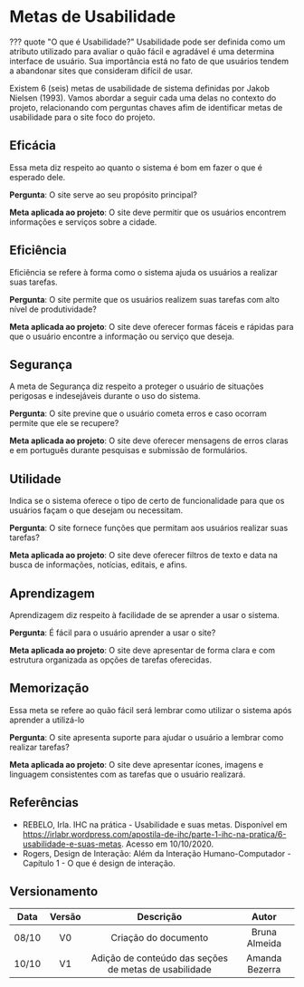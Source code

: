 # Metas de Usabilidade

??? quote "O que é Usabilidade?"
    Usabilidade pode ser definida como um atributo utilizado para avaliar o quão fácil e agradável é uma determina interface de usuário.
    Sua importância está no fato de que usuários tendem a abandonar sites que consideram difícil de usar.

Existem 6 (seis) metas de usabilidade de sistema definidas por Jakob Nielsen (1993).
Vamos abordar a seguir cada uma delas no contexto do projeto, relacionando com perguntas chaves afim de identificar metas de usabilidade para o site foco do projeto.

## Eficácia
Essa meta diz respeito ao quanto o sistema é bom em fazer o que é esperado dele.

**Pergunta**: O site serve ao seu propósito principal?

**Meta aplicada ao projeto**: O site deve permitir que os usuários encontrem informações e serviços sobre a cidade.

## Eficiência
Eficiência se refere à forma como o sistema ajuda os usuários a realizar suas tarefas.

**Pergunta**: O site permite que os usuários realizem suas tarefas com alto nível de produtividade?

**Meta aplicada ao projeto**: O site deve oferecer formas fáceis e rápidas para que o usuário encontre a informação ou serviço que deseja.

## Segurança
A meta de Segurança diz respeito a proteger o usuário de situações perigosas e indesejáveis durante o uso do sistema.

**Pergunta**: O site previne que o usuário cometa erros e caso ocorram permite que ele se recupere?

**Meta aplicada ao projeto**: O site deve oferecer mensagens de erros claras e em português durante pesquisas e submissão de formulários.

## Utilidade

Indica se o sistema oferece o tipo de certo de funcionalidade para que os usuários façam o que desejam ou necessitam.

**Pergunta**: O site fornece funções que permitam aos usuários realizar suas tarefas?

**Meta aplicada ao projeto**: O site deve oferecer filtros de texto e data na busca de informações, notícias, editais, e afins.

## Aprendizagem
Aprendizagem diz respeito à facilidade de se aprender a usar o sistema.

**Pergunta**: É fácil para o usuário aprender a usar o site?

**Meta aplicada ao projeto**: O site deve apresentar de forma clara e com estrutura organizada as opções de tarefas oferecidas.

## Memorização
Essa meta se refere ao quão fácil será lembrar como utilizar o sistema após aprender a utilizá-lo

**Pergunta**: O site apresenta suporte para ajudar o usuário a lembrar como realizar tarefas?

**Meta aplicada ao projeto**: O site deve apresentar ícones, imagens e linguagem consistentes com as tarefas que o usuário realizará.


## Referências

+ REBELO, Irla. IHC na prática - Usabilidade e suas metas. Disponível em <https://irlabr.wordpress.com/apostila-de-ihc/parte-1-ihc-na-pratica/6-usabilidade-e-suas-metas>. Acesso em 10/10/2020.
+ Rogers, Design de Interação: Além da Interação Humano-Computador - Capítulo 1 - O que é design de interação.

## Versionamento
| Data  | Versão |                       Descrição                       |     Autor      |
| :---: | :----: | :---------------------------------------------------: | :------------: |
| 08/10 |   V0   |                 Criação do documento                  | Bruna Almeida  |
| 10/10 |   V1   | Adição de conteúdo das seções de metas de usabilidade | Amanda Bezerra |